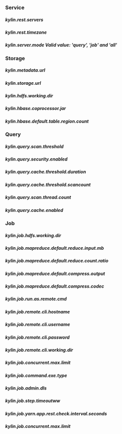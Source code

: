 ### Service
##### kylin.rest.servers 
##### kylin.rest.timezone
##### kylin.server.mode Valid value: 'query', 'job' and 'all'

### Storage
##### kylin.metadata.url
##### kylin.storage.url 
##### kylin.hdfs.working.dir
##### kylin.hbase.coprocessor.jar 
##### kylin.hbase.default.table.region.count 

### Query
##### kylin.query.scan.threshold
##### kylin.query.security.enabled 
##### kylin.query.cache.threshold.duration
##### kylin.query.cache.threshold.scancount
##### kylin.query.scan.thread.count
##### kylin.query.cache.enabled

### Job
##### kylin.job.hdfs.working.dir
##### kylin.job.mapreduce.default.reduce.input.mb
##### kylin.job.mapreduce.default.reduce.count.ratio
##### kylin.job.mapreduce.default.compress.output
##### kylin.job.mapreduce.default.compress.codec
##### kylin.job.run.as.remote.cmd
##### kylin.job.remote.cli.hostname
##### kylin.job.remote.cli.username
##### kylin.job.remote.cli.password
##### kylin.job.remote.cli.working.dir
##### kylin.job.concurrent.max.limit
##### kylin.job.command.exe.type
##### kylin.job.admin.dls
##### kylin.job.step.timeoutww
##### kylin.job.yarn.app.rest.check.interval.seconds
##### kylin.job.concurrent.max.limit